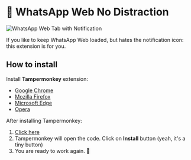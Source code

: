 # 🚫 WhatsApp Web No Distraction

![WhatsApp Web Tab with Notification](https://i.imgur.com/CzbSaYo.png)

If you like to keep WhatsApp Web loaded, but hates the notification icon: this extension is for you.


## How to install

Install **Tampermonkey** extension:
- [Google Chrome](https://chrome.google.com/webstore/detail/tampermonkey/dhdgffkkebhmkfjojejmpbldmpobfkfo)
- [Mozilla Firefox](https://addons.mozilla.org/en-US/firefox/addon/tampermonkey/)
- [Microsoft Edge](https://www.microsoft.com/en-us/p/tampermonkey/9nblggh5162s?rtc=1#activetab=pivot:overviewtab)
- [Opera](https://addons.opera.com/en/extensions/details/tampermonkey-beta/)

After installing Tampermonkey:
1. [Click here](https://raw.githubusercontent.com/hmaesta/whatsapp-web-no-distraction/master/tampermonkey.user.js)
2. Tampermonkey will open the code. Click on **Install** button (yeah, it's a tiny button)
3. You are ready to work again. 💪